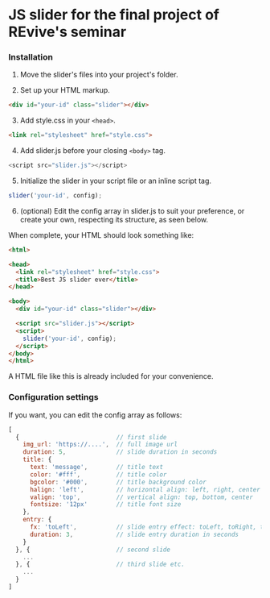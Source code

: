 # JS slider for the final project of REvive's seminar

### Installation

1. Move the slider's files into your project's folder.

2. Set up your HTML markup.

```html
<div id="your-id" class="slider"></div>
```

3. Add style.css in your ``<head>``.
  
```html
<link rel="stylesheet" href="style.css">
```

4. Add slider.js before your closing ``<body>`` tag.
  
```javascript
<script src="slider.js"></script>
```

5. Initialize the slider in your script file or an inline script tag.

```javascript
slider('your-id', config);
```

6. (optional) Edit the config array in slider.js to suit your preference, or create your own, respecting its structure, as seen below.

When complete, your HTML should look something like:

```html
<html>

<head>
  <link rel="stylesheet" href="style.css">
  <title>Best JS slider ever</title>
</head>

<body>
  <div id="your-id" class="slider"></div>

  <script src="slider.js"></script>
  <script>
    slider('your-id', config);
  </script>
</body>
</html>
```

A HTML file like this is already included for your convenience.

### Configuration settings

If you want, you can edit the config array as follows:

```javascript
[ 
  {                           // first slide
    img_url: 'https://....',  // full image url
    duration: 5,              // slide duration in seconds
    title: {
      text: 'message',        // title text
      color: '#fff',          // title color
      bgcolor: '#000',        // title background color
      halign: 'left',         // horizontal align: left, right, center
      valign: 'top',          // vertical align: top, bottom, center
      fontsize: '12px'        // title font size
    },
    entry: {
      fx: 'toLeft',           // slide entry effect: toLeft, toRight, toTop, toBottom, fadeIn
      duration: 3,            // slide entry duration in seconds
    }
  }, {                        // second slide
    ...
  }, {                        // third slide etc.
    ...
  }
]
```
